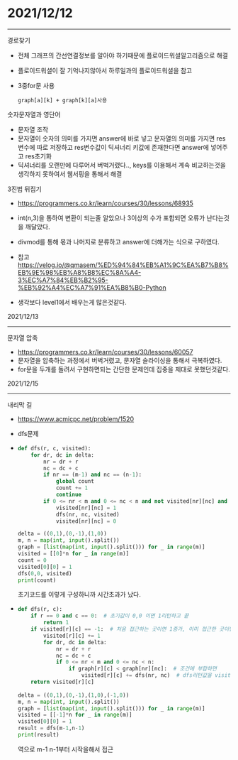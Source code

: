 # 2021/12/12

------------------

경로찾기

* 전체 그래프의 간선연결정보를 알아야 하기때문에 플로이드워셜알고리즘으로 해결

* 플로이드워셜이 잘 기억나지않아서 하루일과의 플로이드워셜을 참고

* 3중for문 사용

  ```
  graph[a][k] + graph[k][a]사용
  ```



숫자문자열과 영단어

* 문자열 조작
* 문자열이 숫자의 의미를 가지면 answer에 바로 넣고 문자열의 의미를 가지면 res변수에 따로 저장하고 res변수값이 딕셔너리 키값에 존재한다면 answer에 넣어주고 res초기화
* 딕셔너리를 오랜만에 다루어서 버벅거렸다.., keys를 이용해서 계속 비교하는것을 생각하지 못하여서 웹서핑을 통해서 해결



3진법 뒤집기

* https://programmers.co.kr/learn/courses/30/lessons/68935
* int(n,3)을 통하여 변환이 되는줄 알았으나 3이상의 수가 포함되면 오류가 난다는것을 깨달았다.
* divmod를 통해 몫과 나머지로 분류하고 answer에 더해가는 식으로 구하였다.
* 참고 https://velog.io/@qmasem/%ED%94%84%EB%A1%9C%EA%B7%B8%EB%9E%98%EB%A8%B8%EC%8A%A4-3%EC%A7%84%EB%B2%95-%EB%92%A4%EC%A7%91%EA%B8%B0-Python

* 생각보다 level1에서 배우는게 많은것같다.



2021/12/13

----------------------------

문자열 압축 

* https://programmers.co.kr/learn/courses/30/lessons/60057
* 문자열을 압축하는 과정에서 버벅거렸고, 문자열 슬라이싱을 통해서 극복하였다.
* for문을 두개를 돌려서 구현하면되는 간단한 문제인데 집중을 제대로 못했던것같다.



2021/12/15

-----------------------

내리막 길

* https://www.acmicpc.net/problem/1520

* dfs문제

* ```python
  def dfs(r, c, visited):
      for dr, dc in delta:
          nr = dr + r
          nc = dc + c
          if nr == (m-1) and nc == (n-1):
              global count
              count += 1
              continue
          if 0 <= nr < m and 0 <= nc < n and not visited[nr][nc] and graph[nr][nc] < graph[r][c]:    
              visited[nr][nc] = 1
              dfs(nr, nc, visited)
              visited[nr][nc] = 0
  
  delta = ((0,1),(0,-1),(1,0))
  m, n = map(int, input().split())
  graph = [list(map(int, input().split())) for _ in range(m)]
  visited = [[0]*n for _ in range(m)]
  count = 0
  visited[0][0] = 1
  dfs(0,0, visited)
  print(count)
  ```

  초기코드를 이렇게 구성하니까 시간초과가 났다.

* ```python
  def dfs(r, c):
      if r == 0 and c == 0:  # 초기값이 0,0 이면 1리턴하고 끝
          return 1
      if visited[r][c] == -1:  # 처음 접근하는 곳이면 1증가, 이미 접근한 곳이면 visited값 리턴
          visited[r][c] += 1
          for dr, dc in delta:
              nr = dr + r
              nc = dc + c
              if 0 <= nr < m and 0 <= nc < n:
                  if graph[r][c] < graph[nr][nc]:  # 조건에 부합하면
                      visited[r][c] += dfs(nr, nc)  # dfs리턴값을 visited에 더해준다.
      return visited[r][c] 
                  
  delta = ((0,1),(0,-1),(1,0),(-1,0))
  m, n = map(int, input().split())
  graph = [list(map(int, input().split())) for _ in range(m)]
  visited = [[-1]*n for _ in range(m)]
  visited[0][0] = 1
  result = dfs(m-1,n-1)
  print(result)
  ```

  역으로 m-1 n-1부터 시작을해서 접근
